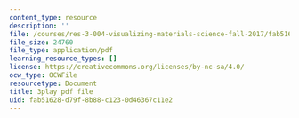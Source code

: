 ```yaml
---
content_type: resource
description: ''
file: /courses/res-3-004-visualizing-materials-science-fall-2017/fab51628d79f8b88c1230d46367c11e2_qNzfiYTo50I.pdf
file_size: 24760
file_type: application/pdf
learning_resource_types: []
license: https://creativecommons.org/licenses/by-nc-sa/4.0/
ocw_type: OCWFile
resourcetype: Document
title: 3play pdf file
uid: fab51628-d79f-8b88-c123-0d46367c11e2
---
```

